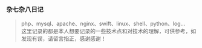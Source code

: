 ### 杂七杂八日记
> php、mysql、apache、nginx、swift、linux、shell、python、log...   
这里记录的都是本人想要记录的一些技术点和对技术的理解，可供参考，如发现有误，请留言指正，感谢感谢！
